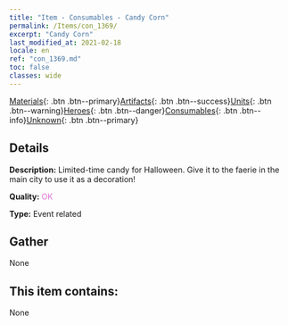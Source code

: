```yaml
---
title: "Item - Consumables - Candy Corn"
permalink: /Items/con_1369/
excerpt: "Candy Corn"
last_modified_at: 2021-02-18
locale: en
ref: "con_1369.md"
toc: false
classes: wide
---
```

 [Materials](/Items/){: .btn .btn--primary}[Artifacts](/Items/Artifacts/){: .btn .btn--success}[Units](/Items/Units/){: .btn .btn--warning}[Heroes](/Items/Heroes/){: .btn .btn--danger}[Consumables](/Items/Consumables/){: .btn .btn--info}[Unknown](/Items/Unknown/){: .btn .btn--primary}

## Details
 **Description:** Limited-time candy for Halloween. Give it to the faerie in the main city to use it as a decoration!

 **Quality:** <span style="color: #DA70D6">OK</span>

 **Type:** Event related

## Gather

  None

## This item contains:

  None

